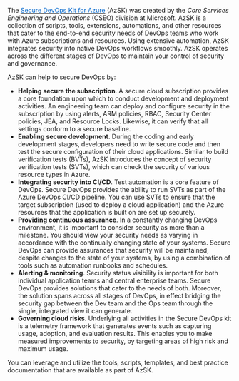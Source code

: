 
The <a href="https://github.com/azsk/DevOpsKit-docs" target="_blank"><span style="color: #0066cc;" color="#0066cc">Secure DevOps Kit for Azure</span></a> (AzSK) was created by the *Core Services Engineering and Operations* (CSEO) division at Microsoft. AzSK is a collection of scripts, tools, extensions, automations, and other resources that cater to the end-to-end security needs of DevOps teams who work with Azure subscriptions and resources. Using extensive automation, AzSK integrates security into native DevOps workflows smoothly. AzSK operates across the different stages of DevOps to maintain your control of security and governance.

AzSK can help to secure DevOps by:

- **Helping secure the subscription**. A secure cloud subscription provides a core foundation upon which to conduct development and deployment activities. An engineering team can deploy and configure security in the subscription by using alerts, ARM policies, RBAC, Security Center policies, JEA, and Resource Locks. Likewise, it can verify that all settings conform to a secure baseline.
- **Enabling secure development**. During the coding and early development stages, developers need to write secure code and then test the secure configuration of their cloud applications. Similar to build verification tests (BVTs), AzSK introduces the concept of security verification tests (SVTs), which can check the security of various resource types in Azure.
- **Integrating security into CI/CD**. Test automation is a core feature of DevOps. Secure DevOps provides the ability to run SVTs as part of the Azure DevOps CI/CD pipeline. You can use SVTs to ensure that the target subscription (used to deploy a cloud application) and the Azure resources that the application is built on are set up securely.
- **Providing continuous assurance**. In a constantly changing DevOps environment, it is important to consider security as more than a milestone. You should view your security needs as varying in accordance with the continually changing state of your systems. Secure DevOps can provide assurances that security will be maintained, despite changes to the state of your systems, by using a combination of tools such as automation runbooks and schedules.
- **Alerting & monitoring**. Security status visibility is important for both individual application teams and central enterprise teams. Secure DevOps provides solutions that cater to the needs of both. Moreover, the solution spans across all stages of DevOps, in effect bridging the security gap between the Dev team and the Ops team through the single, integrated view it can generate.
- **Governing cloud risks**. Underlying all activities in the Secure DevOps kit is a telemetry framework that generates events such as capturing usage, adoption, and evaluation results. This enables you to make measured improvements to security, by targeting areas of high risk and maximum usage.

You can leverage and utilize the tools, scripts, templates, and best practice documentation that are available as part of AzSK.
